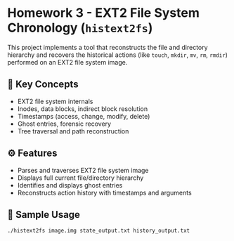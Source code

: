 # Homework 3 - EXT2 File System Chronology (`histext2fs`)

This project implements a tool that reconstructs the file and directory hierarchy and recovers the historical actions (like `touch`, `mkdir`, `mv`, `rm`, `rmdir`) performed on an EXT2 file system image.

## 🧠 Key Concepts
- EXT2 file system internals
- Inodes, data blocks, indirect block resolution
- Timestamps (access, change, modify, delete)
- Ghost entries, forensic recovery
- Tree traversal and path reconstruction

## ⚙️ Features
- Parses and traverses EXT2 file system image
- Displays full current file/directory hierarchy
- Identifies and displays ghost entries
- Reconstructs action history with timestamps and arguments

## 🧪 Sample Usage
```bash
./histext2fs image.img state_output.txt history_output.txt
